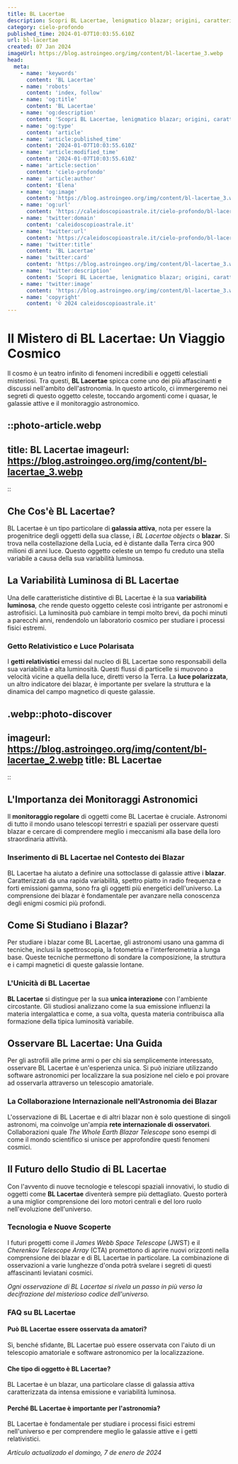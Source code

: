 ```yaml
---
title: BL Lacertae
description: Scopri BL Lacertae, lenigmatico blazar; origini, caratteristiche e limportanza nellastronomia moderna. Approfondisci il mistero cosmico!
category: cielo-profondo
published_time: 2024-01-07T10:03:55.610Z
url: bl-lacertae
created: 07 Jan 2024
imageUrl: https://blog.astroingeo.org/img/content/bl-lacertae_3.webp
head:
  meta:
    - name: 'keywords'
      content: 'BL Lacertae'
    - name: 'robots'
      content: 'index, follow'
    - name: 'og:title'
      content: 'BL Lacertae'
    - name: 'og:description'
      content: 'Scopri BL Lacertae, lenigmatico blazar; origini, caratteristiche e limportanza nellastronomia moderna. Approfondisci il mistero cosmico!'
    - name: 'og:type'
      content: 'article'
    - name: 'article:published_time'
      content: '2024-01-07T10:03:55.610Z'
    - name: 'article:modified_time'
      content: '2024-01-07T10:03:55.610Z'
    - name: 'article:section'
      content: 'cielo-profondo'
    - name: 'article:author'
      content: 'Elena'
    - name: 'og:image'
      content: 'https://blog.astroingeo.org/img/content/bl-lacertae_3.webp'
    - name: 'og:url'
      content: 'https://caleidoscopioastrale.it/cielo-profondo/bl-lacertae'
    - name: 'twitter:domain'
      content: 'caleidoscopioastrale.it'
    - name: 'twitter:url'
      content: 'https://caleidoscopioastrale.it/cielo-profondo/bl-lacertae'
    - name: 'twitter:title'
      content: 'BL Lacertae'
    - name: 'twitter:card'
      content: 'https://blog.astroingeo.org/img/content/bl-lacertae_3.webp'
    - name: 'twitter:description'
      content: 'Scopri BL Lacertae, lenigmatico blazar; origini, caratteristiche e limportanza nellastronomia moderna. Approfondisci il mistero cosmico!'
    - name: 'twitter:image'
      content: 'https://blog.astroingeo.org/img/content/bl-lacertae_3.webp'
    - name: 'copyright'
      content: '© 2024 caleidoscopioastrale.it'
---
```

# Il Mistero di BL Lacertae: Un Viaggio Cosmico

Il cosmo è un teatro infinito di fenomeni incredibili e oggetti celestiali misteriosi. Tra questi, **BL Lacertae** spicca come uno dei più affascinanti e discussi nell'ambito dell'astronomia. In questo articolo, ci immergeremo nei segreti di questo oggetto celeste, toccando argomenti come i quasar, le galassie attive e il monitoraggio astronomico.

::photo-article.webp
---
title: BL Lacertae
imageurl: https://blog.astroingeo.org/img/content/bl-lacertae_3.webp
---
::

## Che Cos'è BL Lacertae?

BL Lacertae è un tipo particolare di **galassia attiva**, nota per essere la progenitrice degli oggetti della sua classe, i *BL Lacertae objects* o **blazar**. Si trova nella costellazione della Lucia, ed è distante dalla Terra circa 900 milioni di anni luce. Questo oggetto celeste un tempo fu creduto una stella variabile a causa della sua variabilità luminosa.

## La Variabilità Luminosa di BL Lacertae

Una delle caratteristiche distintive di BL Lacertae è la sua **variabilità luminosa**, che rende questo oggetto celeste così intrigante per astronomi e astrofisici. La luminosità può cambiare in tempi molto brevi, da pochi minuti a parecchi anni, rendendolo un laboratorio cosmico per studiare i processi fisici estremi.

### Getto Relativistico e Luce Polarisata

I **getti relativistici** emessi dal nucleo di BL Lacertae sono responsabili della sua variabilità e alta luminosità. Questi flussi di particelle si muovono a velocità vicine a quella della luce, diretti verso la Terra. La **luce polarizzata**, un altro indicatore dei blazar, è importante per svelare la struttura e la dinamica del campo magnetico di queste galassie.

.webp::photo-discover
---
imageurl: https://blog.astroingeo.org/img/content/bl-lacertae_2.webp
title: BL Lacertae
---
::

## L'Importanza dei Monitoraggi Astronomici

Il **monitoraggio regolare** di oggetti come BL Lacertae è cruciale. Astronomi di tutto il mondo usano telescopi terrestri e spaziali per osservare questi blazar e cercare di comprendere meglio i meccanismi alla base della loro straordinaria attività.

### Inserimento di BL Lacertae nel Contesto dei Blazar

BL Lacertae ha aiutato a definire una sottoclasse di galassie attive i **blazar**. Caratterizzati da una rapida variabilità, spettro piatto in radio frequenza e forti emissioni gamma, sono fra gli oggetti più energetici dell'universo. La comprensione dei blazar è fondamentale per avanzare nella conoscenza degli enigmi cosmici più profondi.

## Come Si Studiano i Blazar?

Per studiare i blazar come BL Lacertae, gli astronomi usano una gamma di tecniche, inclusi la spettroscopia, la fotometria e l'interferometria a lunga base. Queste tecniche permettono di sondare la composizione, la struttura e i campi magnetici di queste galassie lontane.

### L'Unicità di BL Lacertae

**BL Lacertae** si distingue per la sua **unica interazione** con l'ambiente circostante. Gli studiosi analizzano come la sua emissione influenzi la materia intergalattica e come, a sua volta, questa materia contribuisca alla formazione della tipica luminosità variabile.

## Osservare BL Lacertae: Una Guida

Per gli astrofili alle prime armi o per chi sia semplicemente interessato, osservare BL Lacertae è un'esperienza unica. Si può iniziare utilizzando software astronomici per localizzare la sua posizione nel cielo e poi provare ad osservarla attraverso un telescopio amatoriale.

### La Collaborazione Internazionale nell'Astronomia dei Blazar

L'osservazione di BL Lacertae e di altri blazar non è solo questione di singoli astronomi, ma coinvolge un'ampia **rete internazionale di osservatori**. Collaborazioni quale *The Whole Earth Blazar Telescope* sono esempi di come il mondo scientifico si unisce per approfondire questi fenomeni cosmici.

## Il Futuro dello Studio di BL Lacertae

Con l'avvento di nuove tecnologie e telescopi spaziali innovativi, lo studio di oggetti come **BL Lacertae** diventerà sempre più dettagliato. Questo porterà a una miglior comprensione dei loro motori centrali e del loro ruolo nell'evoluzione dell'universo.

### Tecnologia e Nuove Scoperte

I futuri progetti come il *James Webb Space Telescope* (JWST) e il *Cherenkov Telescope Array* (CTA) promettono di aprire nuovi orizzonti nella comprensione dei blazar e di BL Lacertae in particolare. La combinazione di osservazioni a varie lunghezze d'onda potrà svelare i segreti di questi affascinanti leviatani cosmici.

_Ogni osservazione di BL Lacertae si rivela un passo in più verso la decifrazione del misterioso codice dell'universo._

### FAQ su BL Lacertae

#### Può BL Lacertae essere osservata da amatori?
Sì, benché sfidante, BL Lacertae può essere osservata con l'aiuto di un telescopio amatoriale e software astronomico per la localizzazione.

#### Che tipo di oggetto è BL Lacertae?
BL Lacertae è un blazar, una particolare classe di galassia attiva caratterizzata da intensa emissione e variabilità luminosa.

#### Perché BL Lacertae è importante per l'astronomia?
BL Lacertae è fondamentale per studiare i processi fisici estremi nell'universo e per comprendere meglio le galassie attive e i getti relativistici.

_Artículo actualizado el domingo, 7 de enero de 2024_